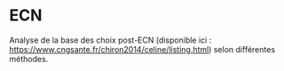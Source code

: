 ECN
===
Analyse de la base des choix post-ECN (disponible ici : https://www.cngsante.fr/chiron2014/celine/listing.html) selon différentes méthodes.
